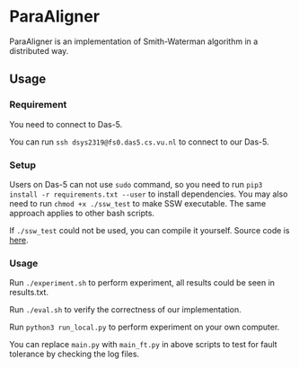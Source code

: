 # ParaAligner

ParaAligner is an implementation of Smith-Waterman algorithm in a distributed way.

## Usage

### Requirement

You need to connect to Das-5.

You can run `ssh dsys2319@fs0.das5.cs.vu.nl` to connect to our Das-5.

### Setup

Users on Das-5 can not use `sudo` command, so you need to run `pip3 install -r requirements.txt --user` to install dependencies. You may also
need to run `chmod +x ./ssw_test` to make SSW executable. The same approach applies to other bash scripts.

If `./ssw_test` could not be used, you can compile it yourself. Source code is [here](https://github.com/mengyao/Complete-Striped-Smith-Waterman-Library).

### Usage

Run `./experiment.sh` to perform experiment, all results could be seen in results.txt.

Run `./eval.sh` to verify the correctness of our implementation.

Run `python3 run_local.py` to perform experiment on your own computer.

You can replace `main.py` with `main_ft.py` in above scripts to test for fault tolerance by checking the log files.

